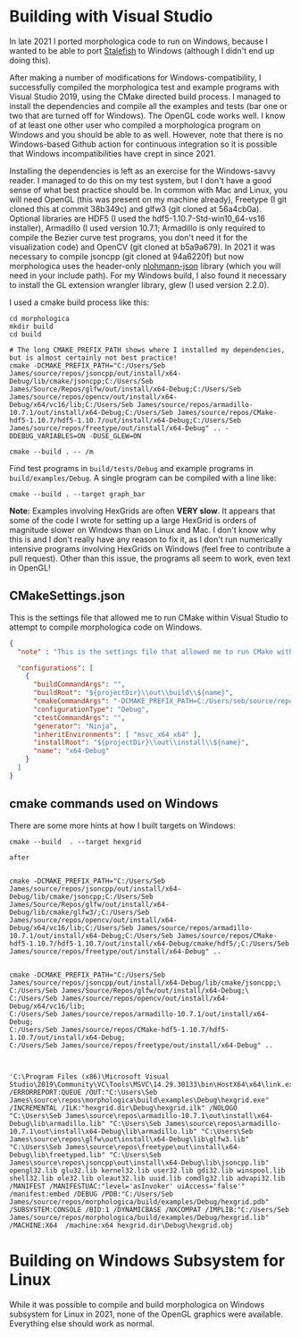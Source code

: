 ﻿# Building with Visual Studio

In late 2021 I ported morphologica code to run on Windows, because I
wanted to be able to port [Stalefish](https://github.com/ABRG-Models/Stalefish) to Windows (although I didn't end up doing this).

After making a number of modifications for Windows-compatibility, I successfully compiled the morphologica test and example programs with Visual Studio 2019, using the CMake directed build process.
I managed to install the dependencies and compile all the examples and tests (bar one or two that are turned off for Windows).
The OpenGL code works well.
I know of at least one other user who compiled a morphologica program on Windows and you should be able to as well.
However, note that there is no Windows-based Github action for continuous integration so it is possible that Windows incompatibilities have crept in since 2021.

Installing the dependencies is left as an exercise for the Windows-savvy reader.
I managed to do this on my test system, but I don't have a good sense of what best practice should be.
In common with Mac and Linux, you will need OpenGL (this was present on my machine already), Freetype (I git cloned this at commit 38b349c) and glfw3 (git cloned at 56a4cb0a).
Optional libraries are HDF5 (I used the hdf5-1.10.7-Std-win10_64-vs16 installer), Armadillo (I used version 10.7.1; Armadillo is only required to compile the Bezier curve test programs, you don't need it for the visualization code) and OpenCV (git cloned at b5a9a679).
In 2021 it was necessary to compile jsoncpp (git cloned at 94a6220f) but now morphologica uses the header-only [nlohmann-json](https://github.com/nlohmann/json) library (which you will need in your include path).
For my Windows build, I also found it necessary to install the GL extension wrangler library, glew (I used version 2.2.0).

I used a cmake build process like this:

```
cd morphologica
mkdir build
cd build

# The long CMAKE_PREFIX_PATH shows where I installed my dependencies, but is almost certainly not best practice!
cmake -DCMAKE_PREFIX_PATH="C:/Users/Seb James/source/repos/jsoncpp/out/install/x64-Debug/lib/cmake/jsoncpp;C:/Users/Seb James/Source/Repos/glfw/out/install/x64-Debug;C:/Users/Seb James/source/repos/opencv/out/install/x64-Debug/x64/vc16/lib;C:/Users/Seb James/source/repos/armadillo-10.7.1/out/install/x64-Debug;C:/Users/Seb James/source/repos/CMake-hdf5-1.10.7/hdf5-1.10.7/out/install/x64-Debug;C:/Users/Seb James/source/repos/freetype/out/install/x64-Debug" .. -DDEBUG_VARIABLES=ON -DUSE_GLEW=ON

cmake --build . -- /m
```

Find test programs in ```build/tests/Debug``` and example programs in ```build/examples/Debug```. A single program can be compiled with a line like:

```
cmake --build . --target graph_bar
```

**Note:** Examples involving HexGrids are often **VERY slow**.
It appears that some of the code I wrote for setting up a large HexGrid is orders of magnitude slower on Windows than on Linux and Mac.
I don't know why this is and I don't really have any reason to fix it, as I don't run numerically intensive programs involving HexGrids on Windows (feel free to contribute a pull request).
Other than this issue, the programs all seem to work, even text in OpenGL!

## CMakeSettings.json

This is the settings file that allowed me to run CMake within Visual Studio to attempt to compile morphologica code on Windows.

```json
{
  "note" : "This is the settings file that allowed me to run CMake within Visual Studio to attempt to compile morphologica code on Windows.",

  "configurations": [
    {
      "buildCommandArgs": "",
      "buildRoot": "${projectDir}\\out\\build\\${name}",
      "cmakeCommandArgs": "-DCMAKE_PREFIX_PATH=C:/Users/seb/source/repos/jsoncpp/out/install/x64-Debug/lib/cmake/jsoncpp;C:/Users/seb/Source/Repos/glfw/out/install/x64-Debug/lib/cmake/glfw3/;C:/Users/seb/source/repos/opencv/out/install/x64-Debug/x64/vc16/lib;C:/Users/seb/source/repos/armadillo-10.7.1/out/install/x64-Debug;C:/Users/seb/source/repos/CMake-hdf5-1.10.7/hdf5-1.10.7/out/install/x64-Debug/cmake/hdf5/;C:/Users/seb/source/repos/freetype/out/install/x64-Debug",
      "configurationType": "Debug",
      "ctestCommandArgs": "",
      "generator": "Ninja",
      "inheritEnvironments": [ "msvc_x64_x64" ],
      "installRoot": "${projectDir}\\out\\install\\${name}",
      "name": "x64-Debug"
    }
  ]
}
```

## cmake commands used on Windows

There are some more hints at how I built targets on Windows:

```
cmake --build  . --target hexgrid

after


cmake -DCMAKE_PREFIX_PATH="C:/Users/Seb James/source/repos/jsoncpp/out/install/x64-Debug/lib/cmake/jsoncpp;C:/Users/Seb James/Source/Repos/glfw/out/install/x64-Debug/lib/cmake/glfw3/;C:/Users/Seb James/source/repos/opencv/out/install/x64-Debug/x64/vc16/lib;C:/Users/Seb James/source/repos/armadillo-10.7.1/out/install/x64-Debug;C:/Users/Seb James/source/repos/CMake-hdf5-1.10.7/hdf5-1.10.7/out/install/x64-Debug/cmake/hdf5/;C:/Users/Seb James/source/repos/freetype/out/install/x64-Debug" ..


cmake -DCMAKE_PREFIX_PATH="C:/Users/Seb James/source/repos/jsoncpp/out/install/x64-Debug/lib/cmake/jsoncpp;\
C:/Users/Seb James/Source/Repos/glfw/out/install/x64-Debug;\
C:/Users/Seb James/source/repos/opencv/out/install/x64-Debug/x64/vc16/lib;
C:/Users/Seb James/source/repos/armadillo-10.7.1/out/install/x64-Debug;
C:/Users/Seb James/source/repos/CMake-hdf5-1.10.7/hdf5-1.10.7/out/install/x64-Debug;
C:/Users/Seb James/source/repos/freetype/out/install/x64-Debug" ..



'C:\Program Files (x86)\Microsoft Visual Studio\2019\Community\VC\Tools\MSVC\14.29.30133\bin\HostX64\x64\link.exe' /ERRORREPORT:QUEUE /OUT:"C:\Users\Seb James\source\repos\morphologica\build\examples\Debug\hexgrid.exe" /INCREMENTAL /ILK:"hexgrid.dir\Debug\hexgrid.ilk" /NOLOGO "C:\Users\Seb James\source\repos\armadillo-10.7.1\out\install\x64-Debug\lib\armadillo.lib" "C:\Users\Seb James\source\repos\armadillo-10.7.1\out\install\x64-Debug\lib\armadillo.lib" "C:\Users\Seb James\source\repos\glfw\out\install\x64-Debug\lib\glfw3.lib" "C:\Users\Seb James\source\repos\freetype\out\install\x64-Debug\lib\freetyped.lib" "C:\Users\Seb James\source\repos\jsoncpp\out\install\x64-Debug\lib\jsoncpp.lib" opengl32.lib glu32.lib kernel32.lib user32.lib gdi32.lib winspool.lib shell32.lib ole32.lib oleaut32.lib uuid.lib comdlg32.lib advapi32.lib /MANIFEST /MANIFESTUAC:"level='asInvoker' uiAccess='false'" /manifest:embed /DEBUG /PDB:"C:/Users/Seb James/source/repos/morphologica/build/examples/Debug/hexgrid.pdb" /SUBSYSTEM:CONSOLE /BID:1 /DYNAMICBASE /NXCOMPAT /IMPLIB:"C:/Users/Seb James/source/repos/morphologica/build/examples/Debug/hexgrid.lib" /MACHINE:X64  /machine:x64 hexgrid.dir\Debug\hexgrid.obj

```

# Building on Windows Subsystem for Linux

While it was possible to compile and build morphologica on Windows subsystem for Linux in 2021, none of the OpenGL graphics were available.
Everything else should work as normal.
